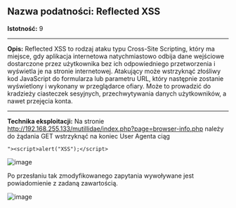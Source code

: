 ## Nazwa podatności: Reflected XSS

**Istotność:** 9

---

**Opis:**
Reflected XSS to rodzaj ataku typu Cross-Site Scripting, który ma miejsce, gdy aplikacja internetowa natychmiastowo odbija dane wejściowe dostarczone przez użytkownika bez ich odpowiedniego przetworzenia i wyświetla je na stronie internetowej. Atakujący może wstrzyknąć złośliwy kod JavaScript do formularza lub parametru URL, który następnie zostanie wyświetlony i wykonany w przeglądarce ofiary.
Może to prowadzić do kradzieży ciasteczek sesyjnych, przechwytywania danych użytkowników, a nawet przejęcia konta.

---

**Technika eksploitacji:**
Na stronie http://192.168.255.133/mutillidae/index.php?page=browser-info.php należy do żądania GET wstrzyknąć na koniec User Agenta ciąg

```
"><script>alert("XSS");</script>
```

![image](https://github.com/GrzechuG/PWR-CBE-BAW-mutillidae-2024/assets/56219452/67dddf13-bbbd-4311-9e92-5c1e4ec61386)

Po przesłaniu tak zmodyfikowanego zapytania wywoływane jest powiadomienie z zadaną zawartością.

![image](https://github.com/GrzechuG/PWR-CBE-BAW-mutillidae-2024/assets/56219452/50e1278b-9081-4941-8718-9799de341146)

